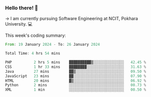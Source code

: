### Hello there! 👋

-> I am currently pursuing Software Engineering at NCIT, Pokhara University. 💻


This week's coding summary:
<!--START_SECTION:waka-->

```rust
From: 19 January 2024 - To: 26 January 2024

Total Time: 4 hrs 54 mins

PHP          2 hrs 5 mins    ▓▓▓▓▓▓▓▓▓▓▒░░░░░░░░░░░░░░   42.45 %
CSS          1 hr 33 mins    ▓▓▓▓▓▓▓▓░░░░░░░░░░░░░░░░░   31.63 %
Java         27 mins         ▓▓▒░░░░░░░░░░░░░░░░░░░░░░   09.50 %
JavaScript   23 mins         ▓▓░░░░░░░░░░░░░░░░░░░░░░░   07.90 %
HTML         20 mins         ▓▒░░░░░░░░░░░░░░░░░░░░░░░   06.92 %
Python       2 mins          ░░░░░░░░░░░░░░░░░░░░░░░░░   00.73 %
XML          1 min           ░░░░░░░░░░░░░░░░░░░░░░░░░   00.50 %
```

<!--END_SECTION:waka-->
